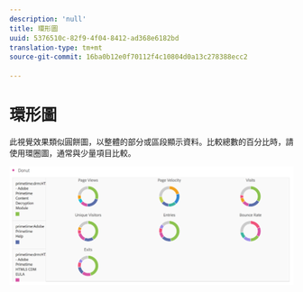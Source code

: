 ```yaml
---
description: 'null'
title: 環形圖
uuid: 5376510c-82f9-4f04-8412-ad368e6182bd
translation-type: tm+mt
source-git-commit: 16ba0b12e0f70112f4c10804d0a13c278388ecc2

---
```



# 環形圖

此視覺效果類似圓餅圖，以整體的部分或區段顯示資料。比較總數的百分比時，請使用環圈圖，通常與少量項目比較。

![](assets/donut.png)

